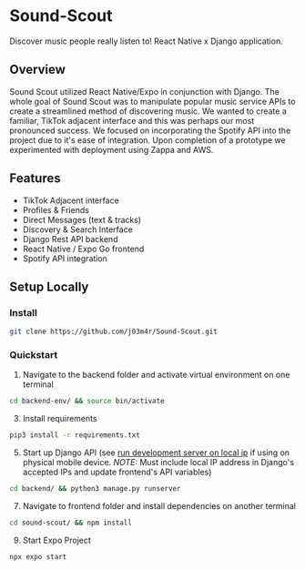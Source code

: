 # Sound-Scout
Discover music people really listen to! React Native x Django application.

## Overview
Sound Scout utilized React Native/Expo in conjunction with Django. The whole goal of Sound Scout was to manipulate popular music service APIs to create a streamlined method of discovering music. We wanted to create a familiar, TikTok adjacent interface and this was perhaps our most pronounced success. We focused on incorporating the Spotify API into the project due to it's ease of integration. Upon completion of a prototype we experimented with deployment using Zappa and AWS. 

## Features
* TikTok Adjacent interface
* Profiles & Friends
* Direct Messages (text & tracks)
* Discovery & Search Interface
* Django Rest API backend
* React Native / Expo Go frontend
* Spotify API integration

## Setup Locally

### Install
```bash
git clone https://github.com/j03m4r/Sound-Scout.git
```

### Quickstart
1. Navigate to the backend folder and activate virtual environment on one terminal
```bash
cd backend-env/ && source bin/activate
```
3. Install requirements
```bash
pip3 install -r requirements.txt
```
5. Start up Django API (see [run development server on local ip](https://docs.djangoproject.com/en/4.2/ref/django-admin/#django-admin-runserver) if using on physical mobile device. *NOTE:* Must include local IP address in Django's accepted IPs and update frontend's API variables)
```bash
cd backend/ && python3 manage.py runserver
```
7. Navigate to frontend folder and install dependencies on another terminal
```bash
cd sound-scout/ && npm install
```
9. Start Expo Project
```bash
npx expo start
```
